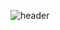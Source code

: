 ![header](https://capsule-render.vercel.app/api?type=rounded&height=200&color=gradient&text=KimHonghyeon&animation=fadeIn)
